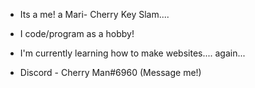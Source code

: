 - Its a me! a Mari- Cherry Key Slam....

- I code/program as a hobby!

- I'm currently learning how to make websites.... again...

- Discord - Cherry Man#6960 (Message me!)

